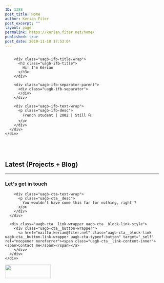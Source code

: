 ```yaml
---
ID: 1388
post_title: Home
author: Kérian Fiter
post_excerpt: ""
layout: page
permalink: https://kerian.fiter.net/home/
published: true
post_date: 2019-11-18 17:53:04
---
```

<!-- wp:uagb/info-box {"classMigrate":true,"source_type":"image","block_id":"7dcb7b59-4648-4f28-ad47-efd073e911e3","iconImage":{"id":852,"title":"photo profil round transparent","filename":"photo-profil-round-transparent-e1574192581403.png","url":"https:\/\/kerian.fiter.net\/wp-content\/uploads\/2019\/04\/photo-profil-round-transparent-e1574192581403.png","link":"https:\/\/kerian.fiter.net\/about__trashed\/photo-profil-round-transparent\/","alt":"","author":"1","description":"","caption":"","name":"photo-profil-round-transparent","status":"inherit","uploadedTo":827,"date":"2019-04-01T18:21:45.000Z","modified":"2019-11-19T19:43:06.000Z","menuOrder":0,"mime":"image\/png","type":"image","subtype":"png","icon":"https:\/\/kerian.fiter.net\/wp-includes\/images\/media\/default.png","dateFormatted":"1st April 2019","nonces":{"update":"c204302d9e","delete":"8bab15589a","edit":"dad62d16aa"},"editLink":"https:\/\/kerian.fiter.net\/wp-admin\/post.php?post=852u0026action=edit","meta":false,"authorName":"K\u00e9rian Fiter","uploadedToLink":"https:\/\/kerian.fiter.net\/wp-admin\/post.php?post=827u0026action=edit","uploadedToTitle":"About","filesizeInBytes":60074,"filesizeHumanReadable":"59 KB","context":"","height":200,"width":200,"orientation":"landscape","sizes":{"thumbnail":{"height":150,"width":150,"url":"https:\/\/kerian.fiter.net\/wp-content\/uploads\/2019\/04\/photo-profil-round-transparent-150x150.png","orientation":"landscape"},"medium":{"height":300,"width":300,"url":"https:\/\/kerian.fiter.net\/wp-content\/uploads\/2019\/04\/photo-profil-round-transparent-300x300.png","orientation":"landscape"},"full":{"url":"https:\/\/kerian.fiter.net\/wp-content\/uploads\/2019\/04\/photo-profil-round-transparent-e1574192581403.png","height":200,"width":200,"orientation":"landscape"}},"compat":{"item":"","meta":""},"acf_errors":false},"showPrefix":false} -->

<div class="wp-block-uagb-info-box uagb-infobox__outer-wrap uagb-block-7dcb7b59-4648-4f28-ad47-efd073e911e3">
  <div class="uagb-infobox__content-wrap uagb-infobox uagb-infobox-has-image uagb-infobox-icon-above-title uagb-infobox-image-valign-top uagb-infobox-enable-border-radius ">
    <div class="uagb-ifb-left-right-wrap">
      <div class="uagb-ifb-content">
        <div class="uagb-ifb-image-icon-content uagb-ifb-imgicon-wrap">
          <div class="uagb-ifb-image">
            <div class="uagb-ifb-image-content">
              <img class="" src="https://kerian.fiter.net/wp-content/uploads/2019/04/photo-profil-round-transparent-150x150.png" alt="" />
            </div>
          </div>
        </div>
        
        <div class="uagb-ifb-title-wrap">
          <h3 class="uagb-ifb-title">
            Hi! I'm Kérian
          </h3>
        </div>
        
        <div class="uagb-ifb-separator-parent">
          <div class="uagb-ifb-separator">
          </div>
        </div>
        
        <div class="uagb-ifb-text-wrap">
          <p class="uagb-ifb-desc">
            French student | 2002 | Still 🔍
          </p>
        </div>
      </div>
    </div>
  </div>
</div>

<!-- /wp:uagb/info-box -->

<!-- wp:spacer {"height":38} -->

<div style="height:38px" aria-hidden="true" class="wp-block-spacer">
</div>

<!-- /wp:spacer -->

<!-- wp:heading -->

## Latest (Projects + Blog)

<!-- /wp:heading -->

<!-- wp:uagb/post-timeline {"categories":"","postsToShow":100,"displayPostAuthor":false,"block_id":"6fb869be-c45a-426c-9cb3-aea8de1d9769"} /-->

<!-- wp:separator -->

<hr class="wp-block-separator" />

<!-- /wp:separator -->

<!-- wp:uagb/call-to-action {"classMigrate":true,"block_id":"46609360-f158-4794-84a2-9246f985c5ed","ctaText":"Contact me","ctaLink":"mailto:kerian@fiter.net"} -->

<div class="uagb-cta__outer-wrap uagb-block-46609360-f158-4794-84a2-9246f985c5ed">
  <div class="uagb-cta__content-wrap uagb-cta__block uagb-cta__icon-position-right uagb-cta__content-right uagb-cta__content-stacked-tablet uagb-cta__button-valign-middle ">
    <div class="uagb-cta__left-right-wrap">
      <div class="uagb-cta__content">
        <div class="uagb-cta__title-wrap">
          <h3 class="uagb-cta__title">
            Let's get in touch
          </h3>
        </div>
        
        <div class="uagb-cta-text-wrap">
          <p class="uagb-cta__desc">
            You wouldn't have come this far for nothing, right ?
          </p>
        </div>
      </div>
      
      <div class="uagb-cta__link-wrapper uagb-cta__block-link-style">
        <div class="uagb-cta__button-wrapper">
          <a href="mailto:kerian@fiter.net" class="uagb-cta__block-link uagb-cta__button-link-wrapper uagb-cta-typeof-button" target="_self" rel="noopener noreferrer"><span class="uagb-cta__link-content-inner"><span>Contact me</span></span></a>
        </div>
      </div>
    </div>
  </div>
</div>

<!-- /wp:uagb/call-to-action -->

<!-- wp:image {"width":150,"height":44,"sizeSlug":"large"} --><figure class="wp-block-image size-large is-resized"></figure>

<a href="http://www.cs.cmu.edu/~tilt/pinealweb/" target="_blank" rel="noopener noreferrer"><img src="http://www.cs.cmu.edu/~tilt/pinealweb/pineal.gif" alt="" width="150" height="44" /></a> <!-- /wp:image -->